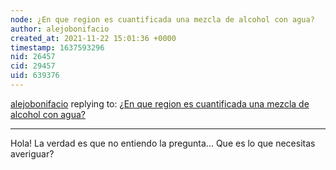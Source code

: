 ```yaml
---
node: ¿En que region es cuantificada una mezcla de alcohol con agua? 
author: alejobonifacio
created_at: 2021-11-22 15:01:36 +0000
timestamp: 1637593296
nid: 26457
cid: 29457
uid: 639376
---
```




[alejobonifacio](../profile/alejobonifacio) replying to: [¿En que region es cuantificada una mezcla de alcohol con agua? ](../notes/edithcaballero19t/05-02-2021/en-que-region-es-cuantificada-una-mezcla-de-alcohol-con-agua)

----
Hola! La verdad es que no entiendo la pregunta...
Que es lo que necesitas averiguar?